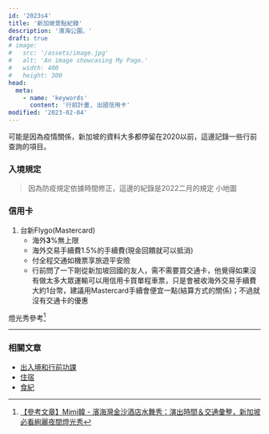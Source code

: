 ```yaml
---
id: '2023s4'
title: '新加坡景點紀錄'
description: '濱海公園、'
draft: true
# image:
#   src: '/assets/image.jpg'
#   alt: 'An image showcasing My Page.'
#   width: 400
#   height: 300
head:
  meta:
    - name: 'keywords'
      content: '行前計畫, 出國信用卡'
modified: '2023-02-04'
---
```


可能是因為疫情關係，新加坡的資料大多都停留在2020以前，這邊記錄一些行前查詢的項目。
>


### 入境規定
> 因為防疫規定依據時間修正，這邊的紀錄是2022二月的規定
小地圖


### 信用卡
  1. 台新Flygo(Mastercard)
      - 海外**3**%無上限
      - 海外交易手續費1.5%的手續費(現金回饋就可以抵消)
      - 付全程交通如機票享旅遊平安險
      - 行前問了一下剛從新加坡回國的友人，需不需要買交通卡，他覺得如果沒有做太多大眾運輸可以用信用卡買單程車票，只是會被收海外交易手續費大約1台幣，建議用Mastercard手續會便宜一點(結算方式的關係)；不過就沒有交通卡的優惠

燈光秀參考[^1]

---------------------------------------
### 相關文章

- [出入境和行前功課](/travel/singapore_preparation)
- [住宿](/travel/singapore_hotel)
- [食紀](/travel/singapore_food)


[^1]: <a target="_blank" rel="noreferrer noopenner" class="text-xs cursor-pointer" href="https://mimihan.tw/sands-water-dance/">【參考文章】Mimi韓 - 濱海灣金沙酒店水舞秀：演出時間＆交通彙整，新加坡必看絢麗夜間燈光秀</a>
